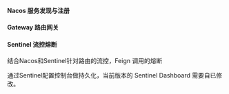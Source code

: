 #### Nacos 服务发现与注册
#### Gateway 路由网关 
#### Sentinel 流控熔断

结合Nacos和Sentinel针对路由的流控，Feign 调用的熔断

通过Sentinel配置控制台做持久化，当前版本的 Sentinel Dashboard 需要自已修改。
